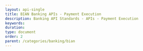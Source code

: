 ```yaml
---
layout: api-single
title: BIAN Banking APIs - Payment Execution
description: Banking API Standards - APIs - Payment Execution
keywords: 
duration: 
type: document
order: 2
parent: /categories/banking/bian
---
```

<script id="api-data" type="application/json">
{
  "meta": {
    "back": {
      "url": "{{ site.baseurl }}/{{ page.parent }}",
      "title": "BIAN APIs"
    }
  },
  "api": {
    "swagger": "2.0",
    "info": {
      "version": "1.0.0",
      "title": "Payment Execution",
      "description": "Processes the movement of funds between accounts within the bank or to/from an another account"
    },
    "host": "bianorg.azure-api.net",
    "basePath": "/sd-payment-execution/v1",
    "securityDefinitions": {
      "apiKeyHeader": {
        "type": "apiKey",
        "name": "Ocp-Apim-Subscription-Key",
        "in": "header"
      }
    },
    "security": [
      {
        "apiKeyHeader": []
      }
    ],
    "schemes": [
      "https"
    ],
    "paths": {
      "/payment-execution/payment-execution-procedure/{cr-reference-id}/updation": {
        "put": {
          "tags": [
            "update"
          ],
          "summary": "Update: Payment transaction update/repair",
          "description": "Update/amend details of an active payment execution transaction ",
          "operationId": "updatePaymentExecutionProcedure",
          "produces": [
            "application/json"
          ],
          "parameters": [
            {
              "name": "cr-reference-id",
              "in": "path",
              "description": "Payment Transaction Request Reference",
              "required": true,
              "type": "string"
            },
            {
              "in": "body",
              "name": "body",
              "description": "Update Control record payload",
              "required": true,
              "schema": {
                "type": "object",
                "properties": {
                  "paymentExecutionTransaction": {
                    "type": "string",
                    "example": "Authorizaton",
                    "description": "`status: Not Mapped`\ncore-data-type-reference: BIAN::DataTypesLibrary::CoreDataTypes::UNCEFACT::Text    \n"
                  },
                  "paymentTransactionUpdateDescription": {
                    "type": "string",
                    "example": "TransactionDescription",
                    "description": "`status: Not Mapped`\ncore-data-type-reference: BIAN::DataTypesLibrary::CoreDataTypes::UNCEFACT::Text    \n"
                  },
                  "paymentTransaction": {
                    "type": "string",
                    "example": "CreditTransfer",
                    "description": "`status: Not Mapped`\ncore-data-type-reference: BIAN::DataTypesLibrary::CoreDataTypes::UNCEFACT::Text    \n"
                  },
                  "paymentTransactionInitiatorReference": {
                    "type": "string",
                    "example": "PTIR2320",
                    "description": "`status: Not Mapped`\ncore-data-type-reference: BIAN::DataTypesLibrary::CoreDataTypes::ISO20022andUNCEFACT::Identifier    \n"
                  },
                  "payerReference": {
                    "type": "string",
                    "example": "PYRE5345",
                    "description": "`status: Not Mapped`\ncore-data-type-reference: BIAN::DataTypesLibrary::CoreDataTypes::ISO20022andUNCEFACT::Identifier    \n"
                  },
                  "payerBankReference": {
                    "type": "string",
                    "example": "PYBR1093",
                    "description": "`status: Not Mapped`\ncore-data-type-reference: BIAN::DataTypesLibrary::CoreDataTypes::ISO20022andUNCEFACT::Identifier    \n"
                  },
                  "payeeReference": {
                    "type": "string",
                    "example": "PAEE5007",
                    "description": "`status: Not Mapped`\ncore-data-type-reference: BIAN::DataTypesLibrary::CoreDataTypes::ISO20022andUNCEFACT::Identifier    \n"
                  },
                  "payeeProductInstanceReference": {
                    "type": "string",
                    "example": "PAIR7456",
                    "description": "`status: Not Mapped`\ncore-data-type-reference: BIAN::DataTypesLibrary::CoreDataTypes::ISO20022andUNCEFACT::Identifier    \n"
                  },
                  "payeeBankReference": {
                    "type": "string",
                    "example": "PEBR2783",
                    "description": "`status: Not Mapped`\ncore-data-type-reference: BIAN::DataTypesLibrary::CoreDataTypes::ISO20022andUNCEFACT::Identifier    \n"
                  },
                  "amount": {
                    "type": "string",
                    "example": "$5000",
                    "description": "`status: Not Mapped`\ncore-data-type-reference: BIAN::DataTypesLibrary::CoreDataTypes::UNCEFACT::Amount    \n"
                  },
                  "currency": {
                    "type": "string",
                    "example": "USD",
                    "description": "`status: Not Mapped`\ncore-data-type-reference: BIAN::DataTypesLibrary::CoreDataTypes::UNCEFACT::Text    \n"
                  },
                  "dateType": {
                    "type": "string",
                    "example": "Order",
                    "description": "`status: Not Mapped`\ncore-data-type-reference: BIAN::DataTypesLibrary::CoreDataTypes::UNCEFACT::Text    \n"
                  },
                  "date": {
                    "type": "string",
                    "example": "2018-08-28",
                    "description": "`status: Not Mapped`\ncore-data-type-reference: BIAN::DataTypesLibrary::CoreDataTypes::UNCEFACT::Date    \n"
                  },
                  "paymentMechanism": {
                    "type": "string",
                    "example": "NEFT",
                    "description": "`status: Not Mapped`\ncore-data-type-reference: BIAN::DataTypesLibrary::CoreDataTypes::ISO20022andUNCEFACT::Name    \n"
                  }
                },
                "example": {
                  "date": "2018-08-28",
                  "amount": "$5000",
                  "payeeReference": "PAEE5007",
                  "payeeProductInstanceReference": "PAIR7456",
                  "payerBankReference": "PYBR1093",
                  "payeeBankReference": "PEBR2783",
                  "paymentExecutionTransaction": "Authorizaton",
                  "paymentTransactionInitiatorReference": "PTIR2320",
                  "dateType": "Order",
                  "payerReference": "PYRE5345",
                  "currency": "USD",
                  "paymentTransaction": "CreditTransfer",
                  "paymentTransactionUpdateDescription": "TransactionDescription",
                  "paymentMechanism": "NEFT"
                }
              }
            }
          ],
          "responses": {
            "200": {
              "description": "successful updated",
              "schema": {
                "type": "object",
                "properties": {
                  "paymentTransactionUpdateReference": {
                    "type": "string",
                    "example": "PTUR5435",
                    "description": "`status: Not Mapped`\ncore-data-type-reference: BIAN::DataTypesLibrary::CoreDataTypes::ISO20022andUNCEFACT::Identifier    \n"
                  },
                  "paymentTransactionRequestReference": {
                    "type": "string",
                    "example": "PTRR345",
                    "description": "`status: Not Mapped`\ncore-data-type-reference: BIAN::DataTypesLibrary::CoreDataTypes::ISO20022andUNCEFACT::Identifier    \n"
                  },
                  "paymentExecutionTransaction": {
                    "type": "string",
                    "example": "Authorizaton",
                    "description": "`status: Not Mapped`\ncore-data-type-reference: BIAN::DataTypesLibrary::CoreDataTypes::UNCEFACT::Text    \n"
                  },
                  "paymentTransactionUpdateDescription": {
                    "type": "string",
                    "example": "TransactionDescription",
                    "description": "`status: Not Mapped`\ncore-data-type-reference: BIAN::DataTypesLibrary::CoreDataTypes::UNCEFACT::Text    \n"
                  },
                  "paymentTransaction": {
                    "type": "string",
                    "example": "CreditTransfer",
                    "description": "`status: Not Mapped`\ncore-data-type-reference: BIAN::DataTypesLibrary::CoreDataTypes::UNCEFACT::Text    \n"
                  },
                  "paymentTransactionInitiatorReference": {
                    "type": "string",
                    "example": "PTIR2320",
                    "description": "`status: Not Mapped`\ncore-data-type-reference: BIAN::DataTypesLibrary::CoreDataTypes::ISO20022andUNCEFACT::Identifier    \n"
                  },
                  "payerReference": {
                    "type": "string",
                    "example": "PYRE5345",
                    "description": "`status: Not Mapped`\ncore-data-type-reference: BIAN::DataTypesLibrary::CoreDataTypes::ISO20022andUNCEFACT::Identifier    \n"
                  },
                  "payerBankReference": {
                    "type": "string",
                    "example": "PYBR1093",
                    "description": "`status: Not Mapped`\ncore-data-type-reference: BIAN::DataTypesLibrary::CoreDataTypes::ISO20022andUNCEFACT::Identifier    \n"
                  },
                  "payeeReference": {
                    "type": "string",
                    "example": "PAEE5007",
                    "description": "`status: Not Mapped`\ncore-data-type-reference: BIAN::DataTypesLibrary::CoreDataTypes::ISO20022andUNCEFACT::Identifier    \n"
                  },
                  "payeeProductInstanceReference": {
                    "type": "string",
                    "example": "PAIR7456",
                    "description": "`status: Not Mapped`\ncore-data-type-reference: BIAN::DataTypesLibrary::CoreDataTypes::ISO20022andUNCEFACT::Identifier    \n"
                  },
                  "payeeBankReference": {
                    "type": "string",
                    "example": "PEBR2783",
                    "description": "`status: Not Mapped`\ncore-data-type-reference: BIAN::DataTypesLibrary::CoreDataTypes::ISO20022andUNCEFACT::Identifier    \n"
                  },
                  "amount": {
                    "type": "string",
                    "example": "$5000",
                    "description": "`status: Not Mapped`\ncore-data-type-reference: BIAN::DataTypesLibrary::CoreDataTypes::UNCEFACT::Amount    \n"
                  },
                  "currency": {
                    "type": "string",
                    "example": "USD",
                    "description": "`status: Not Mapped`\ncore-data-type-reference: BIAN::DataTypesLibrary::CoreDataTypes::UNCEFACT::Text    \n"
                  },
                  "dateType": {
                    "type": "string",
                    "example": "Order",
                    "description": "`status: Not Mapped`\ncore-data-type-reference: BIAN::DataTypesLibrary::CoreDataTypes::UNCEFACT::Text    \n"
                  },
                  "date": {
                    "type": "string",
                    "example": "2018-08-28",
                    "description": "`status: Not Mapped`\ncore-data-type-reference: BIAN::DataTypesLibrary::CoreDataTypes::UNCEFACT::Date    \n"
                  },
                  "paymentMechanism": {
                    "type": "string",
                    "example": "NEFT",
                    "description": "`status: Not Mapped`\ncore-data-type-reference: BIAN::DataTypesLibrary::CoreDataTypes::ISO20022andUNCEFACT::Name    \n"
                  },
                  "paymentTransactionUpdateResult": {
                    "type": "string",
                    "example": "Success",
                    "description": "`status: Not Mapped`\ncore-data-type-reference: BIAN::DataTypesLibrary::CoreDataTypes::UNCEFACT::Text    \n"
                  }
                },
                "example": {
                  "date": "2018-08-28",
                  "amount": "$5000",
                  "payeeReference": "PAEE5007",
                  "payeeProductInstanceReference": "PAIR7456",
                  "payerBankReference": "PYBR1093",
                  "payeeBankReference": "PEBR2783",
                  "paymentTransactionRequestReference": "PTRR345",
                  "paymentTransactionUpdateReference": "PTUR5435",
                  "paymentTransactionUpdateResult": "Success",
                  "paymentExecutionTransaction": "Authorizaton",
                  "paymentTransactionInitiatorReference": "PTIR2320",
                  "dateType": "Order",
                  "payerReference": "PYRE5345",
                  "currency": "USD",
                  "paymentTransaction": "CreditTransfer",
                  "paymentTransactionUpdateDescription": "TransactionDescription",
                  "paymentMechanism": "NEFT"
                }
              }
            }
          }
        }
      },
      "/payment-execution/payment-execution-procedure/{cr-reference-id}/recording": {
        "post": {
          "tags": [
            "record"
          ],
          "summary": "Record: Record activity/feedback relating to payment execution activity",
          "description": "Record feedback/activity against the payment execution process",
          "operationId": "recordPaymentExecutionProcedure",
          "produces": [
            "application/json"
          ],
          "parameters": [
            {
              "name": "cr-reference-id",
              "in": "path",
              "description": "Payment Transaction Request Reference",
              "required": true,
              "type": "string"
            },
            {
              "in": "body",
              "name": "body",
              "description": "Record Control record payload",
              "required": true,
              "schema": {
                "type": "object",
                "properties": {
                  "recordingRecordType": {
                    "type": "string",
                    "example": "BehaviorModelPerformanceFeedback",
                    "description": "`status: Not Mapped`\ncore-data-type-reference: BIAN::DataTypesLibrary::CoreDataTypes::UNCEFACT::Text    \n"
                  },
                  "recordingRecord": {
                    "type": "object",
                    "description": "`status: Not Mapped`\ncore-data-type-reference: BIAN::DataTypesLibrary::CoreDataTypes::UNCEFACT::Binary  \n",
                    "properties": {}
                  },
                  "recordingRecordDateTime": {
                    "type": "string",
                    "example": "2018-08-28T09:00:00",
                    "description": "`status: Not Mapped`\ncore-data-type-reference: BIAN::DataTypesLibrary::CoreDataTypes::UNCEFACT::DateTime    \n"
                  },
                  "empolyeeBusinessUnitReference": {
                    "type": "string",
                    "example": "EBUR6798",
                    "description": "`status: Not Mapped`\ncore-data-type-reference: BIAN::DataTypesLibrary::CoreDataTypes::ISO20022andUNCEFACT::Identifier    \n"
                  }
                },
                "example": {
                  "recordingRecordType": "BehaviorModelPerformanceFeedback",
                  "empolyeeBusinessUnitReference": "EBUR6798",
                  "recordingRecordDateTime": "2018-08-28T09:00:00",
                  "recordingRecord": "{}"
                }
              }
            }
          ],
          "responses": {
            "201": {
              "description": "A new record is created",
              "schema": {
                "type": "object",
                "properties": {
                  "recordingRecordReference": {
                    "type": "string",
                    "example": "CRRR3456",
                    "description": "`status: Not Mapped`\ncore-data-type-reference: BIAN::DataTypesLibrary::CoreDataTypes::ISO20022andUNCEFACT::Identifier    \n"
                  },
                  "recordingRecordStatus": {
                    "type": "string",
                    "example": "Applied",
                    "description": "`status: Not Mapped`\ncore-data-type-reference: BIAN::DataTypesLibrary::CoreDataTypes::UNCEFACT::Text    \n"
                  }
                },
                "example": {
                  "recordingRecordReference": "CRRR3456",
                  "recordingRecordStatus": "Applied"
                }
              }
            }
          }
        }
      },
      "/payment-execution/payment-execution-procedure/{cr-reference-id}/execution": {
        "put": {
          "tags": [
            "execute"
          ],
          "summary": "Update an existing payment execution transaction detail capture",
          "description": "Update an existing payment detail capture",
          "operationId": "executePaymentExecutionProcedureUpdate",
          "produces": [
            "application/json"
          ],
          "parameters": [
            {
              "name": "cr-reference-id",
              "in": "path",
              "description": "Payment Transaction Request Reference",
              "required": true,
              "type": "string"
            },
            {
              "in": "body",
              "name": "body",
              "description": "Updates payment detail capture",
              "required": true,
              "schema": {
                "type": "object",
                "properties": {
                  "paymentTransactionUpdateReference": {
                    "type": "string",
                    "example": "PTUR5435",
                    "description": "`status: Not Mapped`\ncore-data-type-reference: BIAN::DataTypesLibrary::CoreDataTypes::ISO20022andUNCEFACT::Identifier    \n"
                  },
                  "paymentTransactionUpdateDescription": {
                    "type": "string",
                    "example": "TransactionDescription",
                    "description": "`status: Not Mapped`\ncore-data-type-reference: BIAN::DataTypesLibrary::CoreDataTypes::UNCEFACT::Text    \n"
                  },
                  "paymentTransactionUpdateResult": {
                    "type": "string",
                    "example": "Success",
                    "description": "`status: Not Mapped`\ncore-data-type-reference: BIAN::DataTypesLibrary::CoreDataTypes::UNCEFACT::Text    \n"
                  }
                },
                "example": {
                  "paymentTransactionUpdateResult": "Success",
                  "paymentTransactionUpdateDescription": "TransactionDescription",
                  "paymentTransactionUpdateReference": "PTUR5435"
                }
              }
            }
          ],
          "responses": {
            "200": {
              "description": "successfully updated the payment detail capture payload",
              "schema": {
                "type": "object",
                "properties": {
                  "paymentTransactionRequestReference": {
                    "type": "string",
                    "example": "PTRR8767",
                    "description": "`status: Not Mapped`\ncore-data-type-reference: BIAN::DataTypesLibrary::CoreDataTypes::ISO20022andUNCEFACT::Identifier    \n"
                  },
                  "paymentTransactionInitiatorReference": {
                    "type": "string",
                    "example": "PTIR3246",
                    "description": "`status: Not Mapped`\ncore-data-type-reference: BIAN::DataTypesLibrary::CoreDataTypes::ISO20022andUNCEFACT::Identifier    \n"
                  },
                  "payerReference": {
                    "type": "string",
                    "example": "PYRF4543",
                    "description": "`status: Not Mapped`\ncore-data-type-reference: BIAN::DataTypesLibrary::CoreDataTypes::ISO20022andUNCEFACT::Identifier    \n"
                  },
                  "payerBankReference": {
                    "type": "string",
                    "example": "PYBR5463",
                    "description": "`status: Not Mapped`\ncore-data-type-reference: BIAN::DataTypesLibrary::CoreDataTypes::ISO20022andUNCEFACT::Identifier    \n"
                  },
                  "payerProductInstanceReference": {
                    "type": "string",
                    "example": "PPIR5322",
                    "description": "`status: Not Mapped`\ncore-data-type-reference: BIAN::DataTypesLibrary::CoreDataTypes::ISO20022andUNCEFACT::Identifier    \n"
                  },
                  "payeeReference": {
                    "type": "string",
                    "example": "PER5547",
                    "description": "`status: Not Mapped`\ncore-data-type-reference: BIAN::DataTypesLibrary::CoreDataTypes::ISO20022andUNCEFACT::Identifier    \n"
                  },
                  "payeeProductInstanceReference": {
                    "type": "string",
                    "example": "PPIR2457",
                    "description": "`status: Not Mapped`\ncore-data-type-reference: BIAN::DataTypesLibrary::CoreDataTypes::ISO20022andUNCEFACT::Identifier    \n"
                  },
                  "payeeBankReference": {
                    "type": "string",
                    "example": "PBR6879",
                    "description": "`status: Not Mapped`\ncore-data-type-reference: BIAN::DataTypesLibrary::CoreDataTypes::ISO20022andUNCEFACT::Identifier    \n"
                  },
                  "amount": {
                    "type": "string",
                    "example": "$5000",
                    "description": "`status: Not Mapped`\ncore-data-type-reference: BIAN::DataTypesLibrary::CoreDataTypes::UNCEFACT::Amount    \n"
                  },
                  "currency": {
                    "type": "string",
                    "example": "USD",
                    "description": "`status: Not Mapped`\ncore-data-type-reference: BIAN::DataTypesLibrary::CoreDataTypes::UNCEFACT::Text    \n"
                  },
                  "dateType": {
                    "type": "string",
                    "example": "booking",
                    "description": "`status: Not Mapped`\ncore-data-type-reference: BIAN::DataTypesLibrary::CoreDataTypes::UNCEFACT::Text    \n"
                  },
                  "date": {
                    "type": "string",
                    "example": "2018-09-05",
                    "description": "`status: Not Mapped`\ncore-data-type-reference: BIAN::DataTypesLibrary::CoreDataTypes::UNCEFACT::Date    \n"
                  },
                  "paymentMechanism": {
                    "type": "string",
                    "example": "SWIFT",
                    "description": "`status: Not Mapped`\ncore-data-type-reference: BIAN::DataTypesLibrary::CoreDataTypes::ISO20022andUNCEFACT::Name\n"
                  }
                },
                "example": {
                  "date": "2018-09-05",
                  "payerProductInstanceReference": "PPIR5322",
                  "amount": "$5000",
                  "payeeReference": "PER5547",
                  "payeeProductInstanceReference": "PPIR2457",
                  "payerBankReference": "PYBR5463",
                  "payeeBankReference": "PBR6879",
                  "paymentTransactionRequestReference": "PTRR8767",
                  "paymentTransactionInitiatorReference": "PTIR3246",
                  "dateType": "booking",
                  "payerReference": "PYRF4543",
                  "currency": "USD",
                  "paymentMechanism": "SWIFT"
                }
              }
            }
          }
        }
      },
      "/payment-execution/payment-execution-procedure/execution": {
        "post": {
          "tags": [
            "execute"
          ],
          "summary": "Create a new payment execution transaction detail capture",
          "description": "Create a new payment detail capture",
          "operationId": "executePaymentExecutionProcedureCreate",
          "produces": [
            "application/json"
          ],
          "parameters": [
            {
              "in": "body",
              "name": "body",
              "description": "Creates a new payment detail capture",
              "required": true,
              "schema": {
                "type": "object",
                "properties": {
                  "paymentTransactionUpdateReference": {
                    "type": "string",
                    "example": "PTUR5435",
                    "description": "`status: Not Mapped`\ncore-data-type-reference: BIAN::DataTypesLibrary::CoreDataTypes::ISO20022andUNCEFACT::Identifier    \n"
                  },
                  "paymentTransactionUpdateDescription": {
                    "type": "string",
                    "example": "TransactionDescription",
                    "description": "`status: Not Mapped`\ncore-data-type-reference: BIAN::DataTypesLibrary::CoreDataTypes::UNCEFACT::Text    \n"
                  },
                  "paymentTransactionUpdateResult": {
                    "type": "string",
                    "example": "Success",
                    "description": "`status: Not Mapped`\ncore-data-type-reference: BIAN::DataTypesLibrary::CoreDataTypes::UNCEFACT::Text    \n"
                  }
                },
                "example": {
                  "paymentTransactionUpdateResult": "Success",
                  "paymentTransactionUpdateDescription": "TransactionDescription",
                  "paymentTransactionUpdateReference": "PTUR5435"
                }
              }
            }
          ],
          "responses": {
            "201": {
              "description": "successfully created the payment detail capture payload",
              "schema": {
                "type": "object",
                "properties": {
                  "paymentTransactionRequestReference": {
                    "type": "string",
                    "example": "PTRR8767",
                    "description": "`status: Not Mapped`\ncore-data-type-reference: BIAN::DataTypesLibrary::CoreDataTypes::ISO20022andUNCEFACT::Identifier    \n"
                  },
                  "paymentTransactionInitiatorReference": {
                    "type": "string",
                    "example": "PTIR3246",
                    "description": "`status: Not Mapped`\ncore-data-type-reference: BIAN::DataTypesLibrary::CoreDataTypes::ISO20022andUNCEFACT::Identifier    \n"
                  },
                  "payerReference": {
                    "type": "string",
                    "example": "PYRF4543",
                    "description": "`status: Not Mapped`\ncore-data-type-reference: BIAN::DataTypesLibrary::CoreDataTypes::ISO20022andUNCEFACT::Identifier    \n"
                  },
                  "payerBankReference": {
                    "type": "string",
                    "example": "PYBR5463",
                    "description": "`status: Not Mapped`\ncore-data-type-reference: BIAN::DataTypesLibrary::CoreDataTypes::ISO20022andUNCEFACT::Identifier    \n"
                  },
                  "payerProductInstanceReference": {
                    "type": "string",
                    "example": "PPIR5322",
                    "description": "`status: Not Mapped`\ncore-data-type-reference: BIAN::DataTypesLibrary::CoreDataTypes::ISO20022andUNCEFACT::Identifier    \n"
                  },
                  "payeeReference": {
                    "type": "string",
                    "example": "PER5547",
                    "description": "`status: Not Mapped`\ncore-data-type-reference: BIAN::DataTypesLibrary::CoreDataTypes::ISO20022andUNCEFACT::Identifier    \n"
                  },
                  "payeeProductInstanceReference": {
                    "type": "string",
                    "example": "PPIR2457",
                    "description": "`status: Not Mapped`\ncore-data-type-reference: BIAN::DataTypesLibrary::CoreDataTypes::ISO20022andUNCEFACT::Identifier    \n"
                  },
                  "payeeBankReference": {
                    "type": "string",
                    "example": "PBR6879",
                    "description": "`status: Not Mapped`\ncore-data-type-reference: BIAN::DataTypesLibrary::CoreDataTypes::ISO20022andUNCEFACT::Identifier    \n"
                  },
                  "amount": {
                    "type": "string",
                    "example": "$5000",
                    "description": "`status: Not Mapped`\ncore-data-type-reference: BIAN::DataTypesLibrary::CoreDataTypes::UNCEFACT::Amount    \n"
                  },
                  "currency": {
                    "type": "string",
                    "example": "USD",
                    "description": "`status: Not Mapped`\ncore-data-type-reference: BIAN::DataTypesLibrary::CoreDataTypes::UNCEFACT::Text    \n"
                  },
                  "dateType": {
                    "type": "string",
                    "example": "booking",
                    "description": "`status: Not Mapped`\ncore-data-type-reference: BIAN::DataTypesLibrary::CoreDataTypes::UNCEFACT::Text    \n"
                  },
                  "date": {
                    "type": "string",
                    "example": "2018-09-05",
                    "description": "`status: Not Mapped`\ncore-data-type-reference: BIAN::DataTypesLibrary::CoreDataTypes::UNCEFACT::Date    \n"
                  },
                  "paymentMechanism": {
                    "type": "string",
                    "example": "SWIFT",
                    "description": "`status: Not Mapped`\ncore-data-type-reference: BIAN::DataTypesLibrary::CoreDataTypes::ISO20022andUNCEFACT::Name\n"
                  }
                },
                "example": {
                  "date": "2018-09-05",
                  "payerProductInstanceReference": "PPIR5322",
                  "amount": "$5000",
                  "payeeReference": "PER5547",
                  "payeeProductInstanceReference": "PPIR2457",
                  "payerBankReference": "PYBR5463",
                  "payeeBankReference": "PBR6879",
                  "paymentTransactionRequestReference": "PTRR8767",
                  "paymentTransactionInitiatorReference": "PTIR3246",
                  "dateType": "booking",
                  "payerReference": "PYRF4543",
                  "currency": "USD",
                  "paymentMechanism": "SWIFT"
                }
              }
            }
          }
        }
      },
      "/payment-execution/payment-execution-procedure/": {
        "get": {
          "tags": [
            "retrieve"
          ],
          "summary": "Retrieve Payment Execution Control Record Ids available within the Service Domain.",
          "operationId": "RetrievePaymentExecutionReferenceIds",
          "produces": [
            "application/json"
          ],
          "parameters": [
            {
              "name": "collection-filter",
              "in": "query",
              "description": "Filter to refine the result set. ex- 'payer-reference = PR123'",
              "required": false,
              "type": "string"
            }
          ],
          "responses": {
            "200": {
              "description": "successful",
              "schema": {
                "type": "array",
                "items": {
                  "type": "string"
                },
                "example": [
                  "PTRR123",
                  "PTRR345"
                ]
              }
            }
          }
        }
      },
      "/payment-execution/payment-execution-procedure/behavior-qualifiers/": {
        "get": {
          "tags": [
            "retrieve"
          ],
          "summary": "Retrieve all Behaviour Qualifier names in the Payment Execution Service Domain.",
          "operationId": "RetrievePaymentExecutionBehaviorQualifiers",
          "produces": [
            "application/json"
          ],
          "parameters": [],
          "responses": {
            "200": {
              "description": "successful",
              "schema": {
                "type": "array",
                "items": {
                  "type": "string"
                },
                "example": [
                  "transaction",
                  "mechanism",
                  "update",
                  "reporting"
                ]
              }
            }
          }
        }
      },
      "/payment-execution/payment-execution-procedure/{cr-reference-id}/{behavior-qualifier}/": {
        "get": {
          "tags": [
            "retrieve"
          ],
          "summary": "Retrieve Behaviour Qualifier Reference Ids of the given Behavior Qulifier.",
          "operationId": "RetrieveBehaviorQualifierReferenceIds",
          "produces": [
            "application/json"
          ],
          "parameters": [
            {
              "name": "cr-reference-id",
              "in": "path",
              "description": "Payment Transaction Request Reference",
              "required": true,
              "type": "string"
            },
            {
              "name": "behavior-qualifier",
              "in": "path",
              "description": "Behavior Qualifier Name. ex- transaction",
              "required": true,
              "type": "string"
            },
            {
              "name": "collection-filter",
              "in": "query",
              "description": "Filter to refine the result set. ex- 'amount > $5000'",
              "required": false,
              "type": "string"
            }
          ],
          "responses": {
            "200": {
              "description": "successful",
              "schema": {
                "type": "array",
                "items": {
                  "type": "string"
                },
                "example": [
                  "TR345",
                  "TR789",
                  "TR456"
                ]
              }
            }
          }
        }
      },
      "/payment-execution/payment-execution-procedure/{cr-reference-id}": {
        "get": {
          "tags": [
            "retrieve"
          ],
          "summary": "Retrieve Payment Details",
          "description": "Retrieve Payment execution transaction detail capture data",
          "operationId": "retrievePaymentExecution",
          "produces": [
            "application/json"
          ],
          "parameters": [
            {
              "name": "cr-reference-id",
              "in": "path",
              "description": "Payment Transaction Request Reference",
              "required": true,
              "type": "string"
            }
          ],
          "responses": {
            "200": {
              "description": "successful",
              "schema": {
                "type": "object",
                "properties": {
                  "paymentTransactionRequestReference": {
                    "type": "string",
                    "example": "PTRR8767",
                    "description": "`status: Not Mapped`\ncore-data-type-reference: BIAN::DataTypesLibrary::CoreDataTypes::ISO20022andUNCEFACT::Identifier    \n"
                  },
                  "paymentTransactionInitiatorReference": {
                    "type": "string",
                    "example": "PTIR3246",
                    "description": "`status: Not Mapped`\ncore-data-type-reference: BIAN::DataTypesLibrary::CoreDataTypes::ISO20022andUNCEFACT::Identifier    \n"
                  },
                  "payerReference": {
                    "type": "string",
                    "example": "PYRF4543",
                    "description": "`status: Not Mapped`\ncore-data-type-reference: BIAN::DataTypesLibrary::CoreDataTypes::ISO20022andUNCEFACT::Identifier    \n"
                  },
                  "payerBankReference": {
                    "type": "string",
                    "example": "PYBR5463",
                    "description": "`status: Not Mapped`\ncore-data-type-reference: BIAN::DataTypesLibrary::CoreDataTypes::ISO20022andUNCEFACT::Identifier    \n"
                  },
                  "payerProductInstanceReference": {
                    "type": "string",
                    "example": "PPIR5322",
                    "description": "`status: Not Mapped`\ncore-data-type-reference: BIAN::DataTypesLibrary::CoreDataTypes::ISO20022andUNCEFACT::Identifier    \n"
                  },
                  "payeeReference": {
                    "type": "string",
                    "example": "PER5547",
                    "description": "`status: Not Mapped`\ncore-data-type-reference: BIAN::DataTypesLibrary::CoreDataTypes::ISO20022andUNCEFACT::Identifier    \n"
                  },
                  "payeeProductInstanceReference": {
                    "type": "string",
                    "example": "PPIR2457",
                    "description": "`status: Not Mapped`\ncore-data-type-reference: BIAN::DataTypesLibrary::CoreDataTypes::ISO20022andUNCEFACT::Identifier    \n"
                  },
                  "payeeBankReference": {
                    "type": "string",
                    "example": "PBR6879",
                    "description": "`status: Not Mapped`\ncore-data-type-reference: BIAN::DataTypesLibrary::CoreDataTypes::ISO20022andUNCEFACT::Identifier    \n"
                  },
                  "amount": {
                    "type": "string",
                    "example": "$5000",
                    "description": "`status: Not Mapped`\ncore-data-type-reference: BIAN::DataTypesLibrary::CoreDataTypes::UNCEFACT::Amount    \n"
                  },
                  "currency": {
                    "type": "string",
                    "example": "USD",
                    "description": "`status: Not Mapped`\ncore-data-type-reference: BIAN::DataTypesLibrary::CoreDataTypes::UNCEFACT::Text    \n"
                  },
                  "dateType": {
                    "type": "string",
                    "example": "booking",
                    "description": "`status: Not Mapped`\ncore-data-type-reference: BIAN::DataTypesLibrary::CoreDataTypes::UNCEFACT::Text    \n"
                  },
                  "date": {
                    "type": "string",
                    "example": "2018-09-05",
                    "description": "`status: Not Mapped`\ncore-data-type-reference: BIAN::DataTypesLibrary::CoreDataTypes::UNCEFACT::Date    \n"
                  },
                  "paymentMechanism": {
                    "type": "string",
                    "example": "SWIFT",
                    "description": "`status: Not Mapped`\ncore-data-type-reference: BIAN::DataTypesLibrary::CoreDataTypes::ISO20022andUNCEFACT::Name\n"
                  }
                },
                "example": {
                  "date": "2018-09-05",
                  "payerProductInstanceReference": "PPIR5322",
                  "amount": "$5000",
                  "payeeReference": "PER5547",
                  "payeeProductInstanceReference": "PPIR2457",
                  "payerBankReference": "PYBR5463",
                  "payeeBankReference": "PBR6879",
                  "paymentTransactionRequestReference": "PTRR8767",
                  "paymentTransactionInitiatorReference": "PTIR3246",
                  "dateType": "booking",
                  "payerReference": "PYRF4543",
                  "currency": "USD",
                  "paymentMechanism": "SWIFT"
                }
              }
            }
          }
        }
      },
      "/payment-execution/payment-execution-procedure/{cr-reference-id}/transactions/{bq-reference-id}": {
        "get": {
          "tags": [
            "retrieve"
          ],
          "summary": "Retrieve Payment Transactions",
          "description": "Retrieve Payment execution transaction details",
          "operationId": "retrievePaymentExecutionTransactions",
          "produces": [
            "application/json"
          ],
          "parameters": [
            {
              "name": "cr-reference-id",
              "in": "path",
              "description": "Payment Transaction Request Reference",
              "required": true,
              "type": "string"
            },
            {
              "name": "bq-reference-id",
              "in": "path",
              "description": "Payment Transaction Reference",
              "required": true,
              "type": "string"
            }
          ],
          "responses": {
            "200": {
              "description": "successfully retrieved",
              "schema": {
                "type": "object",
                "properties": {
                  "paymenTransactionReference": {
                    "type": "string",
                    "example": "PRR123",
                    "description": "`status: Not Mapped`\ncore-data-type-reference: BIAN::DataTypesLibrary::CoreDataTypes::ISO20022andUNCEFACT::Identifier    \n"
                  },
                  "paymentTransactionRequestReference": {
                    "type": "string",
                    "example": "PTRR4343",
                    "description": "`status: Not Mapped`\ncore-data-type-reference: BIAN::DataTypesLibrary::CoreDataTypes::ISO20022andUNCEFACT::Identifier    \n"
                  },
                  "paymentExecutionTransaction": {
                    "type": "string",
                    "example": "PET123",
                    "description": "`status: Not Mapped`\ncore-data-type-reference: BIAN::DataTypesLibrary::CoreDataTypes::UNCEFACT::Text    \n"
                  },
                  "paymentOrderReference": {
                    "type": "string",
                    "example": "POR789",
                    "description": "`status: Not Mapped`\ncore-data-type-reference: BIAN::DataTypesLibrary::CoreDataTypes::ISO20022andUNCEFACT::Identifier    \n"
                  },
                  "payerAccountReference": {
                    "type": "string",
                    "example": "PA8567",
                    "description": "`status: Not Mapped`\ncore-data-type-reference: BIAN::DataTypesLibrary::CoreDataTypes::ISO20022andUNCEFACT::Identifier    \n"
                  },
                  "payeeAccountReference": {
                    "type": "string",
                    "example": "PAR12389",
                    "description": "`status: Not Mapped`\ncore-data-type-reference: BIAN::DataTypesLibrary::CoreDataTypes::ISO20022andUNCEFACT::Identifier    \n"
                  },
                  "washAccountReference": {
                    "type": "string",
                    "example": "WAR5677",
                    "description": "`status: Not Mapped`\ncore-data-type-reference: BIAN::DataTypesLibrary::CoreDataTypes::ISO20022andUNCEFACT::Identifier    \n"
                  },
                  "intermediaryAccountReference": {
                    "type": "string",
                    "example": "IAR123545",
                    "description": "`status: Not Mapped`\ncore-data-type-reference: BIAN::DataTypesLibrary::CoreDataTypes::ISO20022andUNCEFACT::Identifier    \n"
                  },
                  "currency": {
                    "type": "string",
                    "example": "USD",
                    "description": "`status: Not Mapped`\ncore-data-type-reference: BIAN::DataTypesLibrary::CoreDataTypes::UNCEFACT::Text    \n"
                  },
                  "dateType": {
                    "type": "string",
                    "example": "booking",
                    "description": "`status: Not Mapped`\ncore-data-type-reference: BIAN::DataTypesLibrary::CoreDataTypes::UNCEFACT::Text    \n"
                  },
                  "date": {
                    "type": "string",
                    "example": "2018-09-06",
                    "description": "`status: Not Mapped`\ncore-data-type-reference: BIAN::DataTypesLibrary::CoreDataTypes::UNCEFACT::Date    \n"
                  },
                  "paymentMechanism": {
                    "type": "string",
                    "example": "SWIFT",
                    "description": "`status: Not Mapped`\ncore-data-type-reference: BIAN::DataTypesLibrary::CoreDataTypes::ISO20022andUNCEFACT::Name    \n"
                  }
                },
                "example": {
                  "date": "2018-09-06",
                  "paymentExecutionTransaction": "PET123",
                  "intermediaryAccountReference": "IAR123545",
                  "dateType": "booking",
                  "payerAccountReference": "PA8567",
                  "paymentTransactionRequestReference": "PTRR4343",
                  "currency": "USD",
                  "washAccountReference": "WAR5677",
                  "payeeAccountReference": "PAR12389",
                  "paymenTransactionReference": "PRR123",
                  "paymentOrderReference": "POR789",
                  "paymentMechanism": "SWIFT"
                }
              }
            }
          }
        }
      },
      "/payment-execution/payment-execution-procedure/{cr-reference-id}/mechanisms/{bq-reference-id}": {
        "get": {
          "tags": [
            "retrieve"
          ],
          "summary": "Retrieve Payment Mechanisms",
          "description": "Retrieve Payment execution mechanism details",
          "operationId": "retrievePaymentExecutionMechanisms",
          "produces": [
            "application/json"
          ],
          "parameters": [
            {
              "name": "cr-reference-id",
              "in": "path",
              "description": "Payment Transaction Request Reference",
              "required": true,
              "type": "string"
            },
            {
              "name": "bq-reference-id",
              "in": "path",
              "description": "Payment Transaction Mechanism Reference",
              "required": true,
              "type": "string"
            }
          ],
          "responses": {
            "200": {
              "description": "successful",
              "schema": {
                "type": "object",
                "properties": {
                  "paymentTransactionMechanismReference": {
                    "type": "string",
                    "example": "PTMR345",
                    "description": "`status: Not Mapped`\ncore-data-type-reference: BIAN::DataTypesLibrary::CoreDataTypes::ISO20022andUNCEFACT::Identifier    \n"
                  },
                  "paymentTransactionRequestReference": {
                    "type": "string",
                    "example": "PTRR5678",
                    "description": "`status: Not Mapped`\ncore-data-type-reference: BIAN::DataTypesLibrary::CoreDataTypes::ISO20022andUNCEFACT::Identifier    \n"
                  },
                  "paymentExecutionTransaction": {
                    "type": "string",
                    "example": "PET5674",
                    "description": "`status: Not Mapped`\ncore-data-type-reference: BIAN::DataTypesLibrary::CoreDataTypes::UNCEFACT::Text    \n"
                  },
                  "achAccessServiceSessionReference": {
                    "type": "string",
                    "example": "ACHR4567",
                    "description": "`status: Not Mapped`\ncore-data-type-reference: BIAN::DataTypesLibrary::CoreDataTypes::ISO20022andUNCEFACT::Identifier    \n"
                  },
                  "achAccessSchedule": {
                    "type": "string",
                    "example": "2018/09-2019/08",
                    "description": "`status: Not Mapped`\ncore-data-type-reference: BIAN::DataTypesLibrary::CoreDataTypes::UNCEFACT::Duration    \n"
                  },
                  "correspondentServiceSessionReference": {
                    "type": "string",
                    "example": "CSSR5678",
                    "description": "`status: Not Mapped`\ncore-data-type-reference: BIAN::DataTypesLibrary::CoreDataTypes::ISO20022andUNCEFACT::Identifier    \n"
                  },
                  "correspondentServiceAccessSchedule": {
                    "type": "string",
                    "example": "2018/09-2019/08",
                    "description": "`status: Not Mapped`\ncore-data-type-reference: BIAN::DataTypesLibrary::CoreDataTypes::UNCEFACT::Duration     \n"
                  }
                },
                "example": {
                  "correspondentServiceAccessSchedule": "2018/09-2019/08",
                  "paymentExecutionTransaction": "PET5674",
                  "correspondentServiceSessionReference": "CSSR5678",
                  "paymentTransactionMechanismReference": "PTMR345",
                  "paymentTransactionRequestReference": "PTRR5678",
                  "achAccessServiceSessionReference": "ACHR4567",
                  "achAccessSchedule": "2018/09-2019/08"
                }
              }
            }
          }
        }
      },
      "/payment-execution/payment-execution-procedure/{cr-reference-id}/updates/{bq-reference-id}": {
        "get": {
          "tags": [
            "retrieve"
          ],
          "summary": "Retrieve Payment Updates",
          "description": "Retrieve Payment execution update details",
          "operationId": "retrievePaymentExecutionUpdates",
          "produces": [
            "application/json"
          ],
          "parameters": [
            {
              "name": "cr-reference-id",
              "in": "path",
              "description": "Payment Transaction Request Reference",
              "required": true,
              "type": "string"
            },
            {
              "name": "bq-reference-id",
              "in": "path",
              "description": "Payment Transaction Update Reference",
              "required": true,
              "type": "string"
            }
          ],
          "responses": {
            "200": {
              "description": "successfully retrieved",
              "schema": {
                "type": "object",
                "properties": {
                  "paymentTransactionUpdateReference": {
                    "type": "string",
                    "example": "PTUR5435",
                    "description": "`status: Not Mapped`\ncore-data-type-reference: BIAN::DataTypesLibrary::CoreDataTypes::ISO20022andUNCEFACT::Identifier    \n"
                  },
                  "paymentTransactionRequestReference": {
                    "type": "string",
                    "example": "PTRR345",
                    "description": "`status: Not Mapped`\ncore-data-type-reference: BIAN::DataTypesLibrary::CoreDataTypes::ISO20022andUNCEFACT::Identifier    \n"
                  },
                  "paymentExecutionTransaction": {
                    "type": "string",
                    "example": "Authorizaton",
                    "description": "`status: Not Mapped`\ncore-data-type-reference: BIAN::DataTypesLibrary::CoreDataTypes::UNCEFACT::Text    \n"
                  },
                  "paymentTransactionUpdateDescription": {
                    "type": "string",
                    "example": "TransactionDescription",
                    "description": "`status: Not Mapped`\ncore-data-type-reference: BIAN::DataTypesLibrary::CoreDataTypes::UNCEFACT::Text    \n"
                  },
                  "paymentTransaction": {
                    "type": "string",
                    "example": "CreditTransfer",
                    "description": "`status: Not Mapped`\ncore-data-type-reference: BIAN::DataTypesLibrary::CoreDataTypes::UNCEFACT::Text    \n"
                  },
                  "paymentTransactionInitiatorReference": {
                    "type": "string",
                    "example": "PTIR2320",
                    "description": "`status: Not Mapped`\ncore-data-type-reference: BIAN::DataTypesLibrary::CoreDataTypes::ISO20022andUNCEFACT::Identifier    \n"
                  },
                  "payerReference": {
                    "type": "string",
                    "example": "PYRE5345",
                    "description": "`status: Not Mapped`\ncore-data-type-reference: BIAN::DataTypesLibrary::CoreDataTypes::ISO20022andUNCEFACT::Identifier    \n"
                  },
                  "payerBankReference": {
                    "type": "string",
                    "example": "PYBR1093",
                    "description": "`status: Not Mapped`\ncore-data-type-reference: BIAN::DataTypesLibrary::CoreDataTypes::ISO20022andUNCEFACT::Identifier    \n"
                  },
                  "payeeReference": {
                    "type": "string",
                    "example": "PAEE5007",
                    "description": "`status: Not Mapped`\ncore-data-type-reference: BIAN::DataTypesLibrary::CoreDataTypes::ISO20022andUNCEFACT::Identifier    \n"
                  },
                  "payeeProductInstanceReference": {
                    "type": "string",
                    "example": "PAIR7456",
                    "description": "`status: Not Mapped`\ncore-data-type-reference: BIAN::DataTypesLibrary::CoreDataTypes::ISO20022andUNCEFACT::Identifier    \n"
                  },
                  "payeeBankReference": {
                    "type": "string",
                    "example": "PEBR2783",
                    "description": "`status: Not Mapped`\ncore-data-type-reference: BIAN::DataTypesLibrary::CoreDataTypes::ISO20022andUNCEFACT::Identifier    \n"
                  },
                  "amount": {
                    "type": "string",
                    "example": "$5000",
                    "description": "`status: Not Mapped`\ncore-data-type-reference: BIAN::DataTypesLibrary::CoreDataTypes::UNCEFACT::Amount    \n"
                  },
                  "currency": {
                    "type": "string",
                    "example": "USD",
                    "description": "`status: Not Mapped`\ncore-data-type-reference: BIAN::DataTypesLibrary::CoreDataTypes::UNCEFACT::Text    \n"
                  },
                  "dateType": {
                    "type": "string",
                    "example": "Order",
                    "description": "`status: Not Mapped`\ncore-data-type-reference: BIAN::DataTypesLibrary::CoreDataTypes::UNCEFACT::Text    \n"
                  },
                  "date": {
                    "type": "string",
                    "example": "2018-08-28",
                    "description": "`status: Not Mapped`\ncore-data-type-reference: BIAN::DataTypesLibrary::CoreDataTypes::UNCEFACT::Date    \n"
                  },
                  "paymentMechanism": {
                    "type": "string",
                    "example": "NEFT",
                    "description": "`status: Not Mapped`\ncore-data-type-reference: BIAN::DataTypesLibrary::CoreDataTypes::ISO20022andUNCEFACT::Name    \n"
                  },
                  "paymentTransactionUpdateResult": {
                    "type": "string",
                    "example": "Success",
                    "description": "`status: Not Mapped`\ncore-data-type-reference: BIAN::DataTypesLibrary::CoreDataTypes::UNCEFACT::Text    \n"
                  }
                },
                "example": {
                  "date": "2018-08-28",
                  "amount": "$5000",
                  "payeeReference": "PAEE5007",
                  "payeeProductInstanceReference": "PAIR7456",
                  "payerBankReference": "PYBR1093",
                  "payeeBankReference": "PEBR2783",
                  "paymentTransactionRequestReference": "PTRR345",
                  "paymentTransactionUpdateReference": "PTUR5435",
                  "paymentTransactionUpdateResult": "Success",
                  "paymentExecutionTransaction": "Authorizaton",
                  "paymentTransactionInitiatorReference": "PTIR2320",
                  "dateType": "Order",
                  "payerReference": "PYRE5345",
                  "currency": "USD",
                  "paymentTransaction": "CreditTransfer",
                  "paymentTransactionUpdateDescription": "TransactionDescription",
                  "paymentMechanism": "NEFT"
                }
              }
            }
          }
        }
      },
      "/payment-execution/payment-execution-procedure/{cr-reference-id}/reportings/{bq-reference-id}": {
        "get": {
          "tags": [
            "retrieve"
          ],
          "summary": "Retrieve Payment Reporting",
          "description": "Retrieve Payment execution transaction reporting",
          "operationId": "retrievePaymentReportingProcedure",
          "produces": [
            "application/json"
          ],
          "parameters": [
            {
              "name": "cr-reference-id",
              "in": "path",
              "description": "Payment Transaction Request Reference",
              "required": true,
              "type": "string"
            },
            {
              "name": "bq-reference-id",
              "in": "path",
              "description": "Payment Transaction Reporting Reference",
              "required": true,
              "type": "string"
            }
          ],
          "responses": {
            "200": {
              "description": "successful retrieved payment reporting",
              "schema": {
                "type": "object",
                "properties": {
                  "paymentTransactionReportingReference": {
                    "type": "string",
                    "example": "PTRR4543",
                    "description": "`status: Not Mapped`\ncore-data-type-reference: BIAN::DataTypesLibrary::CoreDataTypes::ISO20022andUNCEFACT::Identifier    \n"
                  },
                  "paymentTransactionRequestReference": {
                    "type": "string",
                    "example": "PTRR3743",
                    "description": "`status: Not Mapped`\ncore-data-type-reference: BIAN::DataTypesLibrary::CoreDataTypes::ISO20022andUNCEFACT::Identifier    \n"
                  },
                  "paymentTransaction": {
                    "type": "string",
                    "example": "PYTR5468",
                    "description": "`status: Not Mapped`\ncore-data-type-reference: BIAN::DataTypesLibrary::CoreDataTypes::UNCEFACT::Text    \n"
                  },
                  "paymentTransactionInitiatorReference": {
                    "type": "string",
                    "example": "PTIR2320",
                    "description": "`status: Not Mapped`\ncore-data-type-reference: BIAN::DataTypesLibrary::CoreDataTypes::ISO20022andUNCEFACT::Identifier    \n"
                  },
                  "payerReference": {
                    "type": "string",
                    "example": "PYRE5345",
                    "description": "`status: Not Mapped`\ncore-data-type-reference: BIAN::DataTypesLibrary::CoreDataTypes::ISO20022andUNCEFACT::Identifier    \n"
                  },
                  "payerBankReference": {
                    "type": "string",
                    "example": "PYBR1093",
                    "description": "`status: Not Mapped`\ncore-data-type-reference: BIAN::DataTypesLibrary::CoreDataTypes::ISO20022andUNCEFACT::Identifier    \n"
                  },
                  "payerProductInstanceReference": {
                    "type": "string",
                    "example": "PARR6400",
                    "description": "`status: Not Mapped`\ncore-data-type-reference: BIAN::DataTypesLibrary::CoreDataTypes::ISO20022andUNCEFACT::Identifier    \n"
                  },
                  "payeeReference": {
                    "type": "string",
                    "example": "PAEE5007",
                    "description": "`status: Not Mapped`\ncore-data-type-reference: BIAN::DataTypesLibrary::CoreDataTypes::ISO20022andUNCEFACT::Identifier    \n"
                  },
                  "payeeProductInstanceReference": {
                    "type": "string",
                    "example": "PAIR7456",
                    "description": "`status: Not Mapped`\ncore-data-type-reference: BIAN::DataTypesLibrary::CoreDataTypes::ISO20022andUNCEFACT::Identifier    \n"
                  },
                  "payeeBankReference": {
                    "type": "string",
                    "example": "PEBR2783",
                    "description": "`status: Not Mapped`\ncore-data-type-reference: BIAN::DataTypesLibrary::CoreDataTypes::ISO20022andUNCEFACT::Identifier    \n"
                  },
                  "amount": {
                    "type": "string",
                    "example": "$5000",
                    "description": "`status: Not Mapped`\ncore-data-type-reference: BIAN::DataTypesLibrary::CoreDataTypes::UNCEFACT::Amount    \n"
                  },
                  "currency": {
                    "type": "string",
                    "example": "USD",
                    "description": "`status: Not Mapped`\ncore-data-type-reference: BIAN::DataTypesLibrary::CoreDataTypes::UNCEFACT::Text    \n"
                  },
                  "dateType": {
                    "type": "string",
                    "example": "booking",
                    "description": "`status: Not Mapped`\ncore-data-type-reference: BIAN::DataTypesLibrary::CoreDataTypes::UNCEFACT::Text    \n"
                  },
                  "date": {
                    "type": "string",
                    "example": "2018-08-28",
                    "description": "`status: Not Mapped`\ncore-data-type-reference: BIAN::DataTypesLibrary::CoreDataTypes::UNCEFACT::Date    \n"
                  },
                  "paymentMechanism": {
                    "type": "string",
                    "example": "SWIFT",
                    "description": "`status: Not Mapped`\ncore-data-type-reference: BIAN::DataTypesLibrary::CoreDataTypes::ISO20022andUNCEFACT::Name    \n"
                  },
                  "paymentTransactionStatus": {
                    "type": "string",
                    "example": "Success",
                    "description": "`status: Not Mapped`\ncore-data-type-reference: BIAN::DataTypesLibrary::CoreDataTypes::UNCEFACT::Text    \n"
                  }
                },
                "example": {
                  "date": "2018-08-28",
                  "payerProductInstanceReference": "PARR6400",
                  "amount": "$5000",
                  "payeeReference": "PAEE5007",
                  "payeeProductInstanceReference": "PAIR7456",
                  "payerBankReference": "PYBR1093",
                  "payeeBankReference": "PEBR2783",
                  "paymentTransactionRequestReference": "PTRR3743",
                  "paymentTransactionReportingReference": "PTRR4543",
                  "paymentTransactionInitiatorReference": "PTIR2320",
                  "dateType": "booking",
                  "payerReference": "PYRE5345",
                  "paymentTransactionStatus": "Success",
                  "currency": "USD",
                  "paymentTransaction": "PYTR5468",
                  "paymentMechanism": "SWIFT"
                }
              }
            }
          }
        }
      }
    },
    "definitions": {
      "PaymentExecutionUpdateRequest": {
        "type": "object",
        "properties": {
          "paymentExecutionTransaction": {
            "type": "string",
            "example": "Authorizaton",
            "description": "`status: Not Mapped`\ncore-data-type-reference: BIAN::DataTypesLibrary::CoreDataTypes::UNCEFACT::Text    \n"
          },
          "paymentTransactionUpdateDescription": {
            "type": "string",
            "example": "TransactionDescription",
            "description": "`status: Not Mapped`\ncore-data-type-reference: BIAN::DataTypesLibrary::CoreDataTypes::UNCEFACT::Text    \n"
          },
          "paymentTransaction": {
            "type": "string",
            "example": "CreditTransfer",
            "description": "`status: Not Mapped`\ncore-data-type-reference: BIAN::DataTypesLibrary::CoreDataTypes::UNCEFACT::Text    \n"
          },
          "paymentTransactionInitiatorReference": {
            "type": "string",
            "example": "PTIR2320",
            "description": "`status: Not Mapped`\ncore-data-type-reference: BIAN::DataTypesLibrary::CoreDataTypes::ISO20022andUNCEFACT::Identifier    \n"
          },
          "payerReference": {
            "type": "string",
            "example": "PYRE5345",
            "description": "`status: Not Mapped`\ncore-data-type-reference: BIAN::DataTypesLibrary::CoreDataTypes::ISO20022andUNCEFACT::Identifier    \n"
          },
          "payerBankReference": {
            "type": "string",
            "example": "PYBR1093",
            "description": "`status: Not Mapped`\ncore-data-type-reference: BIAN::DataTypesLibrary::CoreDataTypes::ISO20022andUNCEFACT::Identifier    \n"
          },
          "payeeReference": {
            "type": "string",
            "example": "PAEE5007",
            "description": "`status: Not Mapped`\ncore-data-type-reference: BIAN::DataTypesLibrary::CoreDataTypes::ISO20022andUNCEFACT::Identifier    \n"
          },
          "payeeProductInstanceReference": {
            "type": "string",
            "example": "PAIR7456",
            "description": "`status: Not Mapped`\ncore-data-type-reference: BIAN::DataTypesLibrary::CoreDataTypes::ISO20022andUNCEFACT::Identifier    \n"
          },
          "payeeBankReference": {
            "type": "string",
            "example": "PEBR2783",
            "description": "`status: Not Mapped`\ncore-data-type-reference: BIAN::DataTypesLibrary::CoreDataTypes::ISO20022andUNCEFACT::Identifier    \n"
          },
          "amount": {
            "type": "string",
            "example": "$5000",
            "description": "`status: Not Mapped`\ncore-data-type-reference: BIAN::DataTypesLibrary::CoreDataTypes::UNCEFACT::Amount    \n"
          },
          "currency": {
            "type": "string",
            "example": "USD",
            "description": "`status: Not Mapped`\ncore-data-type-reference: BIAN::DataTypesLibrary::CoreDataTypes::UNCEFACT::Text    \n"
          },
          "dateType": {
            "type": "string",
            "example": "Order",
            "description": "`status: Not Mapped`\ncore-data-type-reference: BIAN::DataTypesLibrary::CoreDataTypes::UNCEFACT::Text    \n"
          },
          "date": {
            "type": "string",
            "example": "2018-08-28",
            "description": "`status: Not Mapped`\ncore-data-type-reference: BIAN::DataTypesLibrary::CoreDataTypes::UNCEFACT::Date    \n"
          },
          "paymentMechanism": {
            "type": "string",
            "example": "NEFT",
            "description": "`status: Not Mapped`\ncore-data-type-reference: BIAN::DataTypesLibrary::CoreDataTypes::ISO20022andUNCEFACT::Name    \n"
          }
        },
        "example": {
          "date": "2018-08-28",
          "amount": "$5000",
          "payeeReference": "PAEE5007",
          "payeeProductInstanceReference": "PAIR7456",
          "payerBankReference": "PYBR1093",
          "payeeBankReference": "PEBR2783",
          "paymentExecutionTransaction": "Authorizaton",
          "paymentTransactionInitiatorReference": "PTIR2320",
          "dateType": "Order",
          "payerReference": "PYRE5345",
          "currency": "USD",
          "paymentTransaction": "CreditTransfer",
          "paymentTransactionUpdateDescription": "TransactionDescription",
          "paymentMechanism": "NEFT"
        }
      },
      "PaymentExecutionUpdateResponse": {
        "type": "object",
        "properties": {
          "paymentTransactionUpdateReference": {
            "type": "string",
            "example": "PTUR5435",
            "description": "`status: Not Mapped`\ncore-data-type-reference: BIAN::DataTypesLibrary::CoreDataTypes::ISO20022andUNCEFACT::Identifier    \n"
          },
          "paymentTransactionRequestReference": {
            "type": "string",
            "example": "PTRR345",
            "description": "`status: Not Mapped`\ncore-data-type-reference: BIAN::DataTypesLibrary::CoreDataTypes::ISO20022andUNCEFACT::Identifier    \n"
          },
          "paymentExecutionTransaction": {
            "type": "string",
            "example": "Authorizaton",
            "description": "`status: Not Mapped`\ncore-data-type-reference: BIAN::DataTypesLibrary::CoreDataTypes::UNCEFACT::Text    \n"
          },
          "paymentTransactionUpdateDescription": {
            "type": "string",
            "example": "TransactionDescription",
            "description": "`status: Not Mapped`\ncore-data-type-reference: BIAN::DataTypesLibrary::CoreDataTypes::UNCEFACT::Text    \n"
          },
          "paymentTransaction": {
            "type": "string",
            "example": "CreditTransfer",
            "description": "`status: Not Mapped`\ncore-data-type-reference: BIAN::DataTypesLibrary::CoreDataTypes::UNCEFACT::Text    \n"
          },
          "paymentTransactionInitiatorReference": {
            "type": "string",
            "example": "PTIR2320",
            "description": "`status: Not Mapped`\ncore-data-type-reference: BIAN::DataTypesLibrary::CoreDataTypes::ISO20022andUNCEFACT::Identifier    \n"
          },
          "payerReference": {
            "type": "string",
            "example": "PYRE5345",
            "description": "`status: Not Mapped`\ncore-data-type-reference: BIAN::DataTypesLibrary::CoreDataTypes::ISO20022andUNCEFACT::Identifier    \n"
          },
          "payerBankReference": {
            "type": "string",
            "example": "PYBR1093",
            "description": "`status: Not Mapped`\ncore-data-type-reference: BIAN::DataTypesLibrary::CoreDataTypes::ISO20022andUNCEFACT::Identifier    \n"
          },
          "payeeReference": {
            "type": "string",
            "example": "PAEE5007",
            "description": "`status: Not Mapped`\ncore-data-type-reference: BIAN::DataTypesLibrary::CoreDataTypes::ISO20022andUNCEFACT::Identifier    \n"
          },
          "payeeProductInstanceReference": {
            "type": "string",
            "example": "PAIR7456",
            "description": "`status: Not Mapped`\ncore-data-type-reference: BIAN::DataTypesLibrary::CoreDataTypes::ISO20022andUNCEFACT::Identifier    \n"
          },
          "payeeBankReference": {
            "type": "string",
            "example": "PEBR2783",
            "description": "`status: Not Mapped`\ncore-data-type-reference: BIAN::DataTypesLibrary::CoreDataTypes::ISO20022andUNCEFACT::Identifier    \n"
          },
          "amount": {
            "type": "string",
            "example": "$5000",
            "description": "`status: Not Mapped`\ncore-data-type-reference: BIAN::DataTypesLibrary::CoreDataTypes::UNCEFACT::Amount    \n"
          },
          "currency": {
            "type": "string",
            "example": "USD",
            "description": "`status: Not Mapped`\ncore-data-type-reference: BIAN::DataTypesLibrary::CoreDataTypes::UNCEFACT::Text    \n"
          },
          "dateType": {
            "type": "string",
            "example": "Order",
            "description": "`status: Not Mapped`\ncore-data-type-reference: BIAN::DataTypesLibrary::CoreDataTypes::UNCEFACT::Text    \n"
          },
          "date": {
            "type": "string",
            "example": "2018-08-28",
            "description": "`status: Not Mapped`\ncore-data-type-reference: BIAN::DataTypesLibrary::CoreDataTypes::UNCEFACT::Date    \n"
          },
          "paymentMechanism": {
            "type": "string",
            "example": "NEFT",
            "description": "`status: Not Mapped`\ncore-data-type-reference: BIAN::DataTypesLibrary::CoreDataTypes::ISO20022andUNCEFACT::Name    \n"
          },
          "paymentTransactionUpdateResult": {
            "type": "string",
            "example": "Success",
            "description": "`status: Not Mapped`\ncore-data-type-reference: BIAN::DataTypesLibrary::CoreDataTypes::UNCEFACT::Text    \n"
          }
        },
        "example": {
          "date": "2018-08-28",
          "amount": "$5000",
          "payeeReference": "PAEE5007",
          "payeeProductInstanceReference": "PAIR7456",
          "payerBankReference": "PYBR1093",
          "payeeBankReference": "PEBR2783",
          "paymentTransactionRequestReference": "PTRR345",
          "paymentTransactionUpdateReference": "PTUR5435",
          "paymentTransactionUpdateResult": "Success",
          "paymentExecutionTransaction": "Authorizaton",
          "paymentTransactionInitiatorReference": "PTIR2320",
          "dateType": "Order",
          "payerReference": "PYRE5345",
          "currency": "USD",
          "paymentTransaction": "CreditTransfer",
          "paymentTransactionUpdateDescription": "TransactionDescription",
          "paymentMechanism": "NEFT"
        }
      },
      "PaymentExecutionRecordRequest": {
        "type": "object",
        "properties": {
          "recordingRecordType": {
            "type": "string",
            "example": "BehaviorModelPerformanceFeedback",
            "description": "`status: Not Mapped`\ncore-data-type-reference: BIAN::DataTypesLibrary::CoreDataTypes::UNCEFACT::Text    \n"
          },
          "recordingRecord": {
            "type": "object",
            "description": "`status: Not Mapped`\ncore-data-type-reference: BIAN::DataTypesLibrary::CoreDataTypes::UNCEFACT::Binary  \n",
            "properties": {}
          },
          "recordingRecordDateTime": {
            "type": "string",
            "example": "2018-08-28T09:00:00",
            "description": "`status: Not Mapped`\ncore-data-type-reference: BIAN::DataTypesLibrary::CoreDataTypes::UNCEFACT::DateTime    \n"
          },
          "empolyeeBusinessUnitReference": {
            "type": "string",
            "example": "EBUR6798",
            "description": "`status: Not Mapped`\ncore-data-type-reference: BIAN::DataTypesLibrary::CoreDataTypes::ISO20022andUNCEFACT::Identifier    \n"
          }
        },
        "example": {
          "recordingRecordType": "BehaviorModelPerformanceFeedback",
          "empolyeeBusinessUnitReference": "EBUR6798",
          "recordingRecordDateTime": "2018-08-28T09:00:00",
          "recordingRecord": "{}"
        }
      },
      "PaymentExecutionRecordResponse": {
        "type": "object",
        "properties": {
          "recordingRecordReference": {
            "type": "string",
            "example": "CRRR3456",
            "description": "`status: Not Mapped`\ncore-data-type-reference: BIAN::DataTypesLibrary::CoreDataTypes::ISO20022andUNCEFACT::Identifier    \n"
          },
          "recordingRecordStatus": {
            "type": "string",
            "example": "Applied",
            "description": "`status: Not Mapped`\ncore-data-type-reference: BIAN::DataTypesLibrary::CoreDataTypes::UNCEFACT::Text    \n"
          }
        },
        "example": {
          "recordingRecordReference": "CRRR3456",
          "recordingRecordStatus": "Applied"
        }
      },
      "PaymentExecutionUpdateBase": {
        "type": "object",
        "properties": {
          "paymentTransactionUpdateReference": {
            "type": "string",
            "example": "PTUR5435",
            "description": "`status: Not Mapped`\ncore-data-type-reference: BIAN::DataTypesLibrary::CoreDataTypes::ISO20022andUNCEFACT::Identifier    \n"
          },
          "paymentTransactionUpdateDescription": {
            "type": "string",
            "example": "TransactionDescription",
            "description": "`status: Not Mapped`\ncore-data-type-reference: BIAN::DataTypesLibrary::CoreDataTypes::UNCEFACT::Text    \n"
          },
          "paymentTransactionUpdateResult": {
            "type": "string",
            "example": "Success",
            "description": "`status: Not Mapped`\ncore-data-type-reference: BIAN::DataTypesLibrary::CoreDataTypes::UNCEFACT::Text    \n"
          }
        },
        "example": {
          "paymentTransactionUpdateResult": "Success",
          "paymentTransactionUpdateDescription": "TransactionDescription",
          "paymentTransactionUpdateReference": "PTUR5435"
        }
      },
      "PaymentExecutionUpdateBaseWithIdAndRoot": {
        "type": "object",
        "properties": {
          "payerProductInstanceReference": {
            "type": "string",
            "example": "PARR6400",
            "description": "`status: Not Mapped`\ncore-data-type-reference: BIAN::DataTypesLibrary::CoreDataTypes::ISO20022andUNCEFACT::Identifier    \n"
          },
          "paymentTransactionReference": {
            "type": "string",
            "example": "PTRE4545",
            "description": "`status: Not Mapped`\ncore-data-type-reference: BIAN::DataTypesLibrary::CoreDataTypes::ISO20022andUNCEFACT::Identifier    \n"
          },
          "paymentTransactionUpdateReference": {
            "type": "string",
            "example": "PTUR5435",
            "description": "`status: Not Mapped`\ncore-data-type-reference: BIAN::DataTypesLibrary::CoreDataTypes::ISO20022andUNCEFACT::Identifier    \n"
          },
          "paymentTransactionUpdateDescription": {
            "type": "string",
            "example": "TransactionDescription",
            "description": "`status: Not Mapped`\ncore-data-type-reference: BIAN::DataTypesLibrary::CoreDataTypes::UNCEFACT::Text    \n"
          },
          "paymentTransactionInitiatorReference": {
            "type": "string",
            "example": "PTIR2320",
            "description": "`status: Not Mapped`\ncore-data-type-reference: BIAN::DataTypesLibrary::CoreDataTypes::ISO20022andUNCEFACT::Identifier    \n"
          },
          "payerReference": {
            "type": "string",
            "example": "PYRE5345",
            "description": "`status: Not Mapped`\ncore-data-type-reference: BIAN::DataTypesLibrary::CoreDataTypes::ISO20022andUNCEFACT::Identifier    \n"
          },
          "payerBankReference": {
            "type": "string",
            "example": "PYBR1093",
            "description": "`status: Not Mapped`\ncore-data-type-reference: BIAN::DataTypesLibrary::CoreDataTypes::ISO20022andUNCEFACT::Identifier    \n"
          },
          "payeeReference": {
            "type": "string",
            "example": "PAEE5007",
            "description": "`status: Not Mapped`\ncore-data-type-reference: BIAN::DataTypesLibrary::CoreDataTypes::ISO20022andUNCEFACT::Identifier    \n"
          },
          "payeeProductInstanceReference": {
            "type": "string",
            "example": "PAIR7456",
            "description": "`status: Not Mapped`\ncore-data-type-reference: BIAN::DataTypesLibrary::CoreDataTypes::ISO20022andUNCEFACT::Identifier    \n"
          },
          "payeeBankReference": {
            "type": "string",
            "example": "PEBR2783",
            "description": "`status: Not Mapped`\ncore-data-type-reference: BIAN::DataTypesLibrary::CoreDataTypes::ISO20022andUNCEFACT::Identifier    \n"
          },
          "amount": {
            "type": "string",
            "example": "$5000",
            "description": "`status: Not Mapped`\ncore-data-type-reference: BIAN::DataTypesLibrary::CoreDataTypes::UNCEFACT::Amount    \n"
          },
          "currency": {
            "type": "string",
            "example": "USD",
            "description": "`status: Not Mapped`\ncore-data-type-reference: BIAN::DataTypesLibrary::CoreDataTypes::UNCEFACT::Text    \n"
          },
          "dateType": {
            "type": "string",
            "example": "Order",
            "description": "`status: Not Mapped`\ncore-data-type-reference: BIAN::DataTypesLibrary::CoreDataTypes::UNCEFACT::Text    \n"
          },
          "date": {
            "type": "string",
            "example": "2018-08-28",
            "description": "`status: Not Mapped`\ncore-data-type-reference: BIAN::DataTypesLibrary::CoreDataTypes::UNCEFACT::Date    \n"
          },
          "paymentMechanism": {
            "type": "string",
            "example": "NEFT",
            "description": "`status: Not Mapped`\ncore-data-type-reference: BIAN::DataTypesLibrary::CoreDataTypes::ISO20022andUNCEFACT::Name    \n"
          },
          "paymentTransactionUpdateResult": {
            "type": "string",
            "example": "Success",
            "description": "`status: Not Mapped`\ncore-data-type-reference: BIAN::DataTypesLibrary::CoreDataTypes::UNCEFACT::Text    \n"
          }
        }
      },
      "PaymentExecutionReportingsResponse": {
        "type": "object",
        "properties": {
          "paymentTransactionReportingReference": {
            "type": "string",
            "example": "PTRR4543",
            "description": "`status: Not Mapped`\ncore-data-type-reference: BIAN::DataTypesLibrary::CoreDataTypes::ISO20022andUNCEFACT::Identifier    \n"
          },
          "paymentTransactionRequestReference": {
            "type": "string",
            "example": "PTRR3743",
            "description": "`status: Not Mapped`\ncore-data-type-reference: BIAN::DataTypesLibrary::CoreDataTypes::ISO20022andUNCEFACT::Identifier    \n"
          },
          "paymentTransaction": {
            "type": "string",
            "example": "PYTR5468",
            "description": "`status: Not Mapped`\ncore-data-type-reference: BIAN::DataTypesLibrary::CoreDataTypes::UNCEFACT::Text    \n"
          },
          "paymentTransactionInitiatorReference": {
            "type": "string",
            "example": "PTIR2320",
            "description": "`status: Not Mapped`\ncore-data-type-reference: BIAN::DataTypesLibrary::CoreDataTypes::ISO20022andUNCEFACT::Identifier    \n"
          },
          "payerReference": {
            "type": "string",
            "example": "PYRE5345",
            "description": "`status: Not Mapped`\ncore-data-type-reference: BIAN::DataTypesLibrary::CoreDataTypes::ISO20022andUNCEFACT::Identifier    \n"
          },
          "payerBankReference": {
            "type": "string",
            "example": "PYBR1093",
            "description": "`status: Not Mapped`\ncore-data-type-reference: BIAN::DataTypesLibrary::CoreDataTypes::ISO20022andUNCEFACT::Identifier    \n"
          },
          "payerProductInstanceReference": {
            "type": "string",
            "example": "PARR6400",
            "description": "`status: Not Mapped`\ncore-data-type-reference: BIAN::DataTypesLibrary::CoreDataTypes::ISO20022andUNCEFACT::Identifier    \n"
          },
          "payeeReference": {
            "type": "string",
            "example": "PAEE5007",
            "description": "`status: Not Mapped`\ncore-data-type-reference: BIAN::DataTypesLibrary::CoreDataTypes::ISO20022andUNCEFACT::Identifier    \n"
          },
          "payeeProductInstanceReference": {
            "type": "string",
            "example": "PAIR7456",
            "description": "`status: Not Mapped`\ncore-data-type-reference: BIAN::DataTypesLibrary::CoreDataTypes::ISO20022andUNCEFACT::Identifier    \n"
          },
          "payeeBankReference": {
            "type": "string",
            "example": "PEBR2783",
            "description": "`status: Not Mapped`\ncore-data-type-reference: BIAN::DataTypesLibrary::CoreDataTypes::ISO20022andUNCEFACT::Identifier    \n"
          },
          "amount": {
            "type": "string",
            "example": "$5000",
            "description": "`status: Not Mapped`\ncore-data-type-reference: BIAN::DataTypesLibrary::CoreDataTypes::UNCEFACT::Amount    \n"
          },
          "currency": {
            "type": "string",
            "example": "USD",
            "description": "`status: Not Mapped`\ncore-data-type-reference: BIAN::DataTypesLibrary::CoreDataTypes::UNCEFACT::Text    \n"
          },
          "dateType": {
            "type": "string",
            "example": "booking",
            "description": "`status: Not Mapped`\ncore-data-type-reference: BIAN::DataTypesLibrary::CoreDataTypes::UNCEFACT::Text    \n"
          },
          "date": {
            "type": "string",
            "example": "2018-08-28",
            "description": "`status: Not Mapped`\ncore-data-type-reference: BIAN::DataTypesLibrary::CoreDataTypes::UNCEFACT::Date    \n"
          },
          "paymentMechanism": {
            "type": "string",
            "example": "SWIFT",
            "description": "`status: Not Mapped`\ncore-data-type-reference: BIAN::DataTypesLibrary::CoreDataTypes::ISO20022andUNCEFACT::Name    \n"
          },
          "paymentTransactionStatus": {
            "type": "string",
            "example": "Success",
            "description": "`status: Not Mapped`\ncore-data-type-reference: BIAN::DataTypesLibrary::CoreDataTypes::UNCEFACT::Text    \n"
          }
        },
        "example": {
          "date": "2018-08-28",
          "payerProductInstanceReference": "PARR6400",
          "amount": "$5000",
          "payeeReference": "PAEE5007",
          "payeeProductInstanceReference": "PAIR7456",
          "payerBankReference": "PYBR1093",
          "payeeBankReference": "PEBR2783",
          "paymentTransactionRequestReference": "PTRR3743",
          "paymentTransactionReportingReference": "PTRR4543",
          "paymentTransactionInitiatorReference": "PTIR2320",
          "dateType": "booking",
          "payerReference": "PYRE5345",
          "paymentTransactionStatus": "Success",
          "currency": "USD",
          "paymentTransaction": "PYTR5468",
          "paymentMechanism": "SWIFT"
        }
      },
      "PaymentExecutionMechanism": {
        "type": "object",
        "properties": {
          "paymentTransactionMechanismReference": {
            "type": "string",
            "example": "PTMR345",
            "description": "`status: Not Mapped`\ncore-data-type-reference: BIAN::DataTypesLibrary::CoreDataTypes::ISO20022andUNCEFACT::Identifier    \n"
          },
          "paymentTransactionRequestReference": {
            "type": "string",
            "example": "PTRR5678",
            "description": "`status: Not Mapped`\ncore-data-type-reference: BIAN::DataTypesLibrary::CoreDataTypes::ISO20022andUNCEFACT::Identifier    \n"
          },
          "paymentExecutionTransaction": {
            "type": "string",
            "example": "PET5674",
            "description": "`status: Not Mapped`\ncore-data-type-reference: BIAN::DataTypesLibrary::CoreDataTypes::UNCEFACT::Text    \n"
          },
          "achAccessServiceSessionReference": {
            "type": "string",
            "example": "ACHR4567",
            "description": "`status: Not Mapped`\ncore-data-type-reference: BIAN::DataTypesLibrary::CoreDataTypes::ISO20022andUNCEFACT::Identifier    \n"
          },
          "achAccessSchedule": {
            "type": "string",
            "example": "2018/09-2019/08",
            "description": "`status: Not Mapped`\ncore-data-type-reference: BIAN::DataTypesLibrary::CoreDataTypes::UNCEFACT::Duration    \n"
          },
          "correspondentServiceSessionReference": {
            "type": "string",
            "example": "CSSR5678",
            "description": "`status: Not Mapped`\ncore-data-type-reference: BIAN::DataTypesLibrary::CoreDataTypes::ISO20022andUNCEFACT::Identifier    \n"
          },
          "correspondentServiceAccessSchedule": {
            "type": "string",
            "example": "2018/09-2019/08",
            "description": "`status: Not Mapped`\ncore-data-type-reference: BIAN::DataTypesLibrary::CoreDataTypes::UNCEFACT::Duration     \n"
          }
        },
        "example": {
          "correspondentServiceAccessSchedule": "2018/09-2019/08",
          "paymentExecutionTransaction": "PET5674",
          "correspondentServiceSessionReference": "CSSR5678",
          "paymentTransactionMechanismReference": "PTMR345",
          "paymentTransactionRequestReference": "PTRR5678",
          "achAccessServiceSessionReference": "ACHR4567",
          "achAccessSchedule": "2018/09-2019/08"
        }
      },
      "PaymentExecutionTransaction": {
        "type": "object",
        "properties": {
          "paymenTransactionReference": {
            "type": "string",
            "example": "PRR123",
            "description": "`status: Not Mapped`\ncore-data-type-reference: BIAN::DataTypesLibrary::CoreDataTypes::ISO20022andUNCEFACT::Identifier    \n"
          },
          "paymentTransactionRequestReference": {
            "type": "string",
            "example": "PTRR4343",
            "description": "`status: Not Mapped`\ncore-data-type-reference: BIAN::DataTypesLibrary::CoreDataTypes::ISO20022andUNCEFACT::Identifier    \n"
          },
          "paymentExecutionTransaction": {
            "type": "string",
            "example": "PET123",
            "description": "`status: Not Mapped`\ncore-data-type-reference: BIAN::DataTypesLibrary::CoreDataTypes::UNCEFACT::Text    \n"
          },
          "paymentOrderReference": {
            "type": "string",
            "example": "POR789",
            "description": "`status: Not Mapped`\ncore-data-type-reference: BIAN::DataTypesLibrary::CoreDataTypes::ISO20022andUNCEFACT::Identifier    \n"
          },
          "payerAccountReference": {
            "type": "string",
            "example": "PA8567",
            "description": "`status: Not Mapped`\ncore-data-type-reference: BIAN::DataTypesLibrary::CoreDataTypes::ISO20022andUNCEFACT::Identifier    \n"
          },
          "payeeAccountReference": {
            "type": "string",
            "example": "PAR12389",
            "description": "`status: Not Mapped`\ncore-data-type-reference: BIAN::DataTypesLibrary::CoreDataTypes::ISO20022andUNCEFACT::Identifier    \n"
          },
          "washAccountReference": {
            "type": "string",
            "example": "WAR5677",
            "description": "`status: Not Mapped`\ncore-data-type-reference: BIAN::DataTypesLibrary::CoreDataTypes::ISO20022andUNCEFACT::Identifier    \n"
          },
          "intermediaryAccountReference": {
            "type": "string",
            "example": "IAR123545",
            "description": "`status: Not Mapped`\ncore-data-type-reference: BIAN::DataTypesLibrary::CoreDataTypes::ISO20022andUNCEFACT::Identifier    \n"
          },
          "currency": {
            "type": "string",
            "example": "USD",
            "description": "`status: Not Mapped`\ncore-data-type-reference: BIAN::DataTypesLibrary::CoreDataTypes::UNCEFACT::Text    \n"
          },
          "dateType": {
            "type": "string",
            "example": "booking",
            "description": "`status: Not Mapped`\ncore-data-type-reference: BIAN::DataTypesLibrary::CoreDataTypes::UNCEFACT::Text    \n"
          },
          "date": {
            "type": "string",
            "example": "2018-09-06",
            "description": "`status: Not Mapped`\ncore-data-type-reference: BIAN::DataTypesLibrary::CoreDataTypes::UNCEFACT::Date    \n"
          },
          "paymentMechanism": {
            "type": "string",
            "example": "SWIFT",
            "description": "`status: Not Mapped`\ncore-data-type-reference: BIAN::DataTypesLibrary::CoreDataTypes::ISO20022andUNCEFACT::Name    \n"
          }
        },
        "example": {
          "date": "2018-09-06",
          "paymentExecutionTransaction": "PET123",
          "intermediaryAccountReference": "IAR123545",
          "dateType": "booking",
          "payerAccountReference": "PA8567",
          "paymentTransactionRequestReference": "PTRR4343",
          "currency": "USD",
          "washAccountReference": "WAR5677",
          "payeeAccountReference": "PAR12389",
          "paymenTransactionReference": "PRR123",
          "paymentOrderReference": "POR789",
          "paymentMechanism": "SWIFT"
        }
      },
      "PaymentExecutionCaptureBaseWithId": {
        "type": "object",
        "properties": {
          "paymentTransactionRequestReference": {
            "type": "string",
            "example": "PTRR8767",
            "description": "`status: Not Mapped`\ncore-data-type-reference: BIAN::DataTypesLibrary::CoreDataTypes::ISO20022andUNCEFACT::Identifier    \n"
          },
          "paymentTransactionInitiatorReference": {
            "type": "string",
            "example": "PTIR3246",
            "description": "`status: Not Mapped`\ncore-data-type-reference: BIAN::DataTypesLibrary::CoreDataTypes::ISO20022andUNCEFACT::Identifier    \n"
          },
          "payerReference": {
            "type": "string",
            "example": "PYRF4543",
            "description": "`status: Not Mapped`\ncore-data-type-reference: BIAN::DataTypesLibrary::CoreDataTypes::ISO20022andUNCEFACT::Identifier    \n"
          },
          "payerBankReference": {
            "type": "string",
            "example": "PYBR5463",
            "description": "`status: Not Mapped`\ncore-data-type-reference: BIAN::DataTypesLibrary::CoreDataTypes::ISO20022andUNCEFACT::Identifier    \n"
          },
          "payerProductInstanceReference": {
            "type": "string",
            "example": "PPIR5322",
            "description": "`status: Not Mapped`\ncore-data-type-reference: BIAN::DataTypesLibrary::CoreDataTypes::ISO20022andUNCEFACT::Identifier    \n"
          },
          "payeeReference": {
            "type": "string",
            "example": "PER5547",
            "description": "`status: Not Mapped`\ncore-data-type-reference: BIAN::DataTypesLibrary::CoreDataTypes::ISO20022andUNCEFACT::Identifier    \n"
          },
          "payeeProductInstanceReference": {
            "type": "string",
            "example": "PPIR2457",
            "description": "`status: Not Mapped`\ncore-data-type-reference: BIAN::DataTypesLibrary::CoreDataTypes::ISO20022andUNCEFACT::Identifier    \n"
          },
          "payeeBankReference": {
            "type": "string",
            "example": "PBR6879",
            "description": "`status: Not Mapped`\ncore-data-type-reference: BIAN::DataTypesLibrary::CoreDataTypes::ISO20022andUNCEFACT::Identifier    \n"
          },
          "amount": {
            "type": "string",
            "example": "$5000",
            "description": "`status: Not Mapped`\ncore-data-type-reference: BIAN::DataTypesLibrary::CoreDataTypes::UNCEFACT::Amount    \n"
          },
          "currency": {
            "type": "string",
            "example": "USD",
            "description": "`status: Not Mapped`\ncore-data-type-reference: BIAN::DataTypesLibrary::CoreDataTypes::UNCEFACT::Text    \n"
          },
          "dateType": {
            "type": "string",
            "example": "booking",
            "description": "`status: Not Mapped`\ncore-data-type-reference: BIAN::DataTypesLibrary::CoreDataTypes::UNCEFACT::Text    \n"
          },
          "date": {
            "type": "string",
            "example": "2018-09-05",
            "description": "`status: Not Mapped`\ncore-data-type-reference: BIAN::DataTypesLibrary::CoreDataTypes::UNCEFACT::Date    \n"
          },
          "paymentMechanism": {
            "type": "string",
            "example": "SWIFT",
            "description": "`status: Not Mapped`\ncore-data-type-reference: BIAN::DataTypesLibrary::CoreDataTypes::ISO20022andUNCEFACT::Name\n"
          }
        },
        "example": {
          "date": "2018-09-05",
          "payerProductInstanceReference": "PPIR5322",
          "amount": "$5000",
          "payeeReference": "PER5547",
          "payeeProductInstanceReference": "PPIR2457",
          "payerBankReference": "PYBR5463",
          "payeeBankReference": "PBR6879",
          "paymentTransactionRequestReference": "PTRR8767",
          "paymentTransactionInitiatorReference": "PTIR3246",
          "dateType": "booking",
          "payerReference": "PYRF4543",
          "currency": "USD",
          "paymentMechanism": "SWIFT"
        }
      }
    }
  }
}
</script>